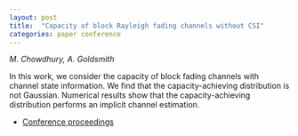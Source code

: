 ```yaml
---
layout: post
title:  "Capacity of block Rayleigh fading channels without CSI"
categories: paper conference
---
```

_M. Chowdhury, A. Goldsmith_

<!--more-->
In this work, we consider the capacity of block fading channels with channel state information.  We find that the capacity-achieving distribution is not Gaussian.  Numerical results show that the capacity-achieving distribution performs an implicit channel estimation.

- [Conference proceedings](https://ieeexplore.ieee.org/document/7541626)
